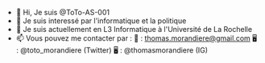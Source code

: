- 👋 Hi, Je suis @ToTo-AS-001
- 👀 Je suis interessé par l'informatique et la politique
- 🌱 Je suis actuellement en L3 Informatique à l'Université de La Rochelle
- 📫 Vous pouvez me contacter par :
  📨 : thomas.morandiere@gmail.com
  🖥 : @toto_morandiere (Twitter)
  🖥 : @thomasmorandiere (IG)
  
<!---
ToTo-AS-001/ToTo-AS-001 is a ✨ special ✨ repository because its `README.md` (this file) appears on your GitHub profile.
You can click the Preview link to take a look at your changes.
--->
